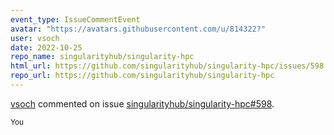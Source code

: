 ```yaml
---
event_type: IssueCommentEvent
avatar: "https://avatars.githubusercontent.com/u/814322?"
user: vsoch
date: 2022-10-25
repo_name: singularityhub/singularity-hpc
html_url: https://github.com/singularityhub/singularity-hpc/issues/598
repo_url: https://github.com/singularityhub/singularity-hpc
---
```


<a href='https://github.com/vsoch' target='_blank'>vsoch</a> commented on issue <a href='https://github.com/singularityhub/singularity-hpc/issues/598' target='_blank'>singularityhub/singularity-hpc#598</a>.

<small>You